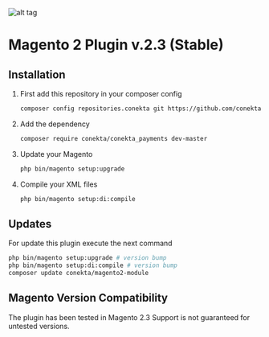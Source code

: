 ![alt tag](https://raw.github.com/conekta/conekta-magento/master/readme_files/cover.png)

Magento 2 Plugin v.2.3 (Stable)
========================

Installation
-----------

1. First add this repository in your composer config

    ```bash
    composer config repositories.conekta git https://github.com/conekta/magento2.3
    ```
2. Add the dependency

    ```bash
    composer require conekta/conekta_payments dev-master
    ```
3. Update your Magento

    ```bash
    php bin/magento setup:upgrade
    ```
4. Compile your XML files

    ```bash
    php bin/magento setup:di:compile
    ```
    
Updates
-----------

For update this plugin execute the next command

```bash
php bin/magento setup:upgrade # version bump
php bin/magento setup:di:compile # version bump
composer update conekta/magento2-module
```

Magento Version Compatibility
-----------------------------
The plugin has been tested in Magento 2.3 Support is not guaranteed for untested versions.
